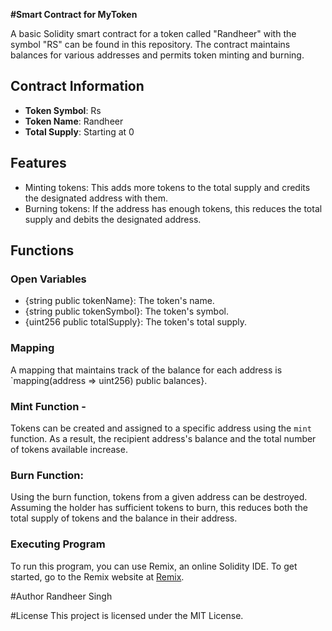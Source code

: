 **#Smart Contract for MyToken**

A basic Solidity smart contract for a token called "Randheer" with the symbol "RS" can be found in this repository. The contract maintains balances for various addresses and permits token minting and burning.

## Contract Information

- **Token Symbol**: Rs 
- **Token Name**: Randheer
- **Total Supply**: Starting at 0

## Features

- Minting tokens: This adds more tokens to the total supply and credits the designated address with them.
- Burning tokens: If the address has enough tokens, this reduces the total supply and debits the designated address.

## Functions

### Open Variables

- {string public tokenName}: The token's name.
- {string public tokenSymbol}: The token's symbol.
- {uint256 public totalSupply}: The token's total supply.

### Mapping

A mapping that maintains track of the balance for each address is `mapping(address => uint256) public balances}.

### Mint Function - 

Tokens can be created and assigned to a specific address using the `mint` function. As a result, the recipient address's balance and the total number of tokens available increase.

### Burn Function: 

Using the burn function, tokens from a given address can be destroyed. Assuming the holder has sufficient tokens to burn, this reduces both the total supply of tokens and the balance in their address.

### Executing Program

To run this program, you can use Remix, an online Solidity IDE. To get started, go to the Remix website at [Remix](https://remix.ethereum.org/).

#Author
Randheer Singh

#License
This project is licensed under the MIT License.
